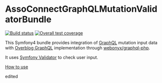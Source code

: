 # AssoConnectGraphQLMutationValidatorBundle

[![Build status](https://gitlab.com/assoconnect/graphql-mutation-validator-bundle/badges/master/build.svg)](https://gitlab.com/assoconnect/graphql-mutation-validator-bundle/commits/master)
[![Overall test coverage](https://gitlab.com/assoconnect/graphql-mutation-validator-bundle/badges/master/coverage.svg)](https://gitlab.com/assoconnect/graphql-mutation-validator-bundle/pipelines)


This Symfony4 bundle provides integration of [GraphQL](https://facebook.github.io/graphql/) mutation input data with [Overblog GraphQL](https://github.com/overblog/GraphQLBundle) implementation through [webonyx/graphql-php](https://github.com/webonyx/graphql-php).

It uses [Symfony Validator](https://symfony.com/doc/current/validation.html) to check user input.

[How to use](Resources/doc/index.md)

edited
